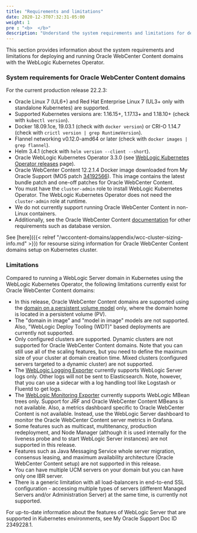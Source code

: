 ```yaml
---
title: "Requirements and limitations"
date: 2020-12-3T07:32:31-05:00
weight: 1
pre : "<b>  </b>"
description: "Understand the system requirements and limitations for deploying and running Oracle WebCenter Content with the WebLogic Kubernetes Operator, including the Oracle WebCenter Content cluster sizing recommendations."
---
```


This section provides information about the system requirements and limitations for deploying and running Oracle WebCenter Content domains with the WebLogic Kubernetes Operator.

### System requirements for Oracle WebCenter Content domains

For the current production release 22.2.3:

* Oracle Linux 7 (UL6+) and Red Hat Enterprise Linux 7 (UL3+ only with standalone Kubernetes) are supported.
* Supported Kubernetes versions are: 1.16.15+, 1.17.13+ and 1.18.10+ (check with `kubectl version`).
* Docker 18.09.1ce, 19.03.1 (check with `docker version`) or CRI-O 1.14.7 (check with `crictl version | grep RuntimeVersion`).
* Flannel networking v0.12.0-amd64 or later (check with `docker images | grep flannel`).
* Helm 3.4.1 (check with `helm version --client --short`).
* Oracle WebLogic Kubernetes Operator 3.3.0 (see [WebLogic Kubernetes Operator releases](https://github.com/oracle/weblogic-kubernetes-operator/releases) page).
* Oracle WebCenter Content 12.2.1.4 Docker image downloaded from My Oracle Support (MOS patch [34192566](https://support.oracle.com/epmos/faces/ui/patch/PatchDetail.jspx?patchId=34192566)). This image contains the latest bundle patch and one-off patches for Oracle WebCenter Content.
* You must have the `cluster-admin` role to install WebLogic Kubernetes Operator. The WebLogic Kubernetes Operator does not need the `cluster-admin` role at runtime.
* We do not currently support running Oracle WebCenter Content in non-Linux containers.
* Additionally, see the Oracle WebCenter Content [documentation](https://docs.oracle.com/en/middleware/fusion-middleware/12.2.1.4/inecm/preparing-install-and-configure-product.html#GUID-16F78BFD-4095-45EE-9C3B-DB49AD5CBAAD) for other requirements such as database version.

See [here]({{< relref "/wccontent-domains/appendix/wcc-cluster-sizing-info.md" >}}) for resourse sizing information for Oracle WebCenter Content domains setup on Kubernetes cluster.

### Limitations

Compared to running a WebLogic Server domain in Kubernetes using the WebLogic Kubernetes Operator, the
following limitations currently exist for Oracle WebCenter Content domains:

* In this release, Oracle WebCenter Content domains are supported using the
[domain on a persistent volume model](https://oracle.github.io/weblogic-kubernetes-operator/userguide/managing-domains/choosing-a-model/) only, where the domain home is located in a persistent volume (PV).
* The "domain in image" and "model in image" models are not supported. Also, "WebLogic Deploy Tooling (WDT)" based deployments are currently not supported.   
* Only configured clusters are supported.  Dynamic clusters are not supported for
  Oracle WebCenter Content domains.  Note that you can still use all of the scaling features,
  but you need to define the maximum size of your cluster at domain creation time. Mixed clusters (configured servers targeted to a dynamic cluster) are not supported.
* The [WebLogic Logging Exporter](https://github.com/oracle/weblogic-logging-exporter)
  currently supports WebLogic Server logs only.  Other logs will not be sent to
  Elasticsearch.  Note, however, that you can use a sidecar with a log handling tool
  like Logstash or Fluentd to get logs.
* The [WebLogic Monitoring Exporter](https://github.com/oracle/weblogic-monitoring-exporter)
  currently supports WebLogic MBean trees only. Support for JRF and Oracle WebCenter Content MBeans is not available. Also, a metrics dashboard specific to Oracle WebCenter Content is not available. Instead, use the WebLogic Server dashboard to monitor the Oracle WebCenter Content server metrics in Grafana.
* Some features such as multicast, multitenancy, production redeployment, and Node Manager (although it is used internally for the liveness probe and to start WebLogic Server instances) are not supported in this release.
* Features such as Java Messaging Service whole server migration, consensus leasing, and maximum availability architecture (Oracle WebCenter Content setup) are not supported in this release.
* You can have multiple UCM servers on your domain but you can have only one IBR server.
* There is a generic limitation with all load-balancers in end-to-end SSL configuration - accessing multiple types of servers (different Managed Servers and/or Administration Server) at the same time, is currently not supported.

For up-to-date information about the features of WebLogic Server that are supported in Kubernetes environments, see My Oracle Support Doc ID 2349228.1.
